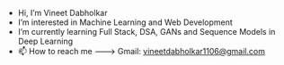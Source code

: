 - Hi, I’m Vineet Dabholkar
- I’m interested in Machine Learning and Web Development
- I’m currently learning Full Stack, DSA, GANs and Sequence Models in Deep Learning
- 📫 How to reach me ---> Gmail: vineetdabholkar1106@gmail.com

<!---
VineetDabholkar2002/VineetDabholkar2002 is a ✨ special ✨ repository because its `README.md` (this file) appears on your GitHub profile.
You can click the Preview link to take a look at your changes.
--->

